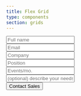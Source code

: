 ```yaml
---
title: Flex Grid
type: components
section: grids
---
```


<form>
	<div class="flex">
		<div class="flex-row">
			<div class="flex-item">
				<input type="text" class="form-control" placeholder="Full name" />
			</div>
			<div class="flex-item">
				<input type="email" class="form-control" placeholder="Email" />
			</div>
			<div class="flex-item">
				<input type="text" class="form-control" placeholder="Company" />
			</div>
			<div class="flex-item">
				<input type="text" class="form-control" placeholder="Position" />
			</div>
		</div>
		<div class="flex-row">
			<div class="flex-item">
				<input type="number" class="form-control" placeholder="Events/mo." />
			</div>
			<div class="flex-item flex-2">
				<input type="text" class="form-control" placeholder="(optional) describe your needs..." />
			</div>
			<div class="flex-item">
				<input type="submit" class="btn btn-primary btn-block" value="Contact Sales" />
			</div>
		</div>
	</div>
</form>